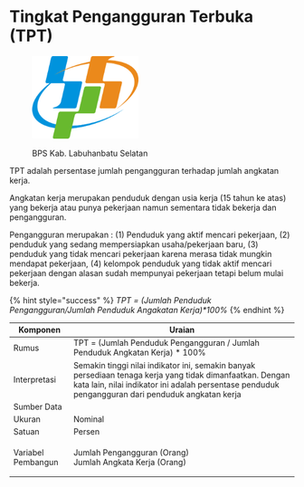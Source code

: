 # Tingkat Pengangguran Terbuka (TPT)



<div align="left">

<figure><img src="../../.gitbook/assets/Lambang_Badan_Pusat_Statistik_(BPS)_Indonesia.svg.png" alt="" width="188"><figcaption><p>BPS Kab. Labuhanbatu Selatan</p></figcaption></figure>

</div>

TPT adalah persentase jumlah pengangguran terhadap jumlah angkatan kerja.&#x20;

Angkatan kerja merupakan penduduk dengan usia kerja (15 tahun ke atas) yang bekerja atau punya pekerjaan namun sementara tidak bekerja dan pengangguran.&#x20;

Pengangguran merupakan : (1) Penduduk yang aktif mencari pekerjaan, (2) penduduk yang sedang mempersiapkan usaha/pekerjaan baru, (3) penduduk yang tidak mencari pekerjaan karena merasa tidak mungkin mendapat pekerjaan, (4) kelompok penduduk yang tidak aktif mencari pekerjaan dengan alasan sudah mempunyai pekerjaan tetapi belum mulai bekerja.



{% hint style="success" %}
_TPT = (Jumlah Penduduk Pengangguran/Jumlah Penduduk Angakatan Kerja)\*100%_
{% endhint %}

| Komponen           | Uraian                                                                                                                                                                                                         |
| ------------------ | -------------------------------------------------------------------------------------------------------------------------------------------------------------------------------------------------------------- |
| Rumus              | TPT = (Jumlah Penduduk Pengangguran / Jumlah Penduduk Angkatan Kerja) \* 100%                                                                                                                                  |
| Interpretasi       | Semakin tinggi nilai indikator ini, semakin banyak persediaan tenaga kerja yang tidak dimanfaatkan. Dengan kata lain, nilai indikator ini adalah persentase penduduk pengangguran dari penduduk angkatan kerja |
| Sumber Data        |                                                                                                                                                                                                                |
| Ukuran             | Nominal                                                                                                                                                                                                        |
| Satuan             | Persen                                                                                                                                                                                                         |
| Variabel Pembangun | <p>Jumlah Pengangguran (Orang)<br>Jumlah Angkata Kerja (Orang)</p>                                                                                                                                             |
